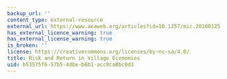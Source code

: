 ```yaml
---
backup_url: ''
content_type: external-resource
external_url: https://www.aeaweb.org/articles?id=10.1257/mic.20160125
has_external_licence_warning: true
has_external_license_warning: true
is_broken: ''
license: https://creativecommons.org/licenses/by-nc-sa/4.0/
title: Risk and Return in Village Economies
uid: b53575f6-57b5-4dbe-b6b1-acc8ca8bc0d3
---
```

